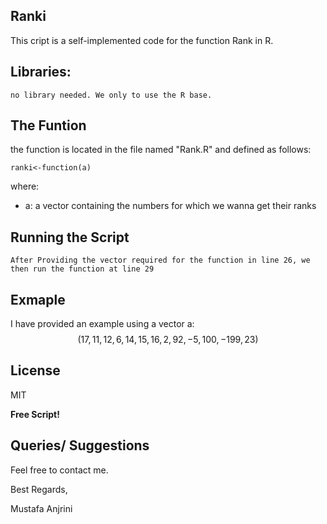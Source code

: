 ## Ranki

This cript is a self-implemented code for the function Rank in R.

## Libraries:

```
no library needed. We only to use the R base.
```

## The Funtion

the function is located in the file named "Rank.R" and defined as follows:
```
ranki<-function(a)
```
where:
- a: a vector containing the numbers for which we wanna get their ranks

## Running the Script

```
After Providing the vector required for the function in line 26, we then run the function at line 29
```

## Exmaple

 I have provided an example using a vector a: $$(17, 11, 12, 6, 14, 15, 16, 2, 92, -5, 100, -199, 23)$$

## License

MIT

**Free Script!**

## Queries/ Suggestions
Feel free to contact me.

Best Regards,

Mustafa Anjrini




